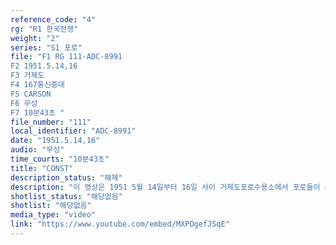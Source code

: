 ```yaml
---
reference_code: "4"
rg: "R1 한국전쟁"
weight: "2"
series: "S1 포로"
file: "F1 RG 111-ADC-8991
F2 1951.5.14,16
F3 거제도 
F4 167통신중대 
F5 CARSON
F6 무성 
F7 10분43초 "
file_number: "111"
local_identifier: "ADC-8991"
date: "1951.5.14,16"
audio: "무성"
time_courts: "10분43초"
title: "CONST"
description_status: "해제"
description: "이 영상은 1951 5월 14일부터 16일 사이 거제도포로수용소에서 포로들이 수용소 일대를 건설하는 장면으로 구성되어 있다."
shotlist_status: "해당없음"
shotlist: "해당없음"
media_type: "video"
link: "https://www.youtube.com/embed/MXPOgefJSqE"
---
```

